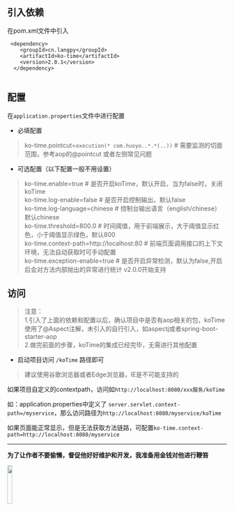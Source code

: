 
## 引入依赖

在pom.xml文件中引入


```
 <dependency>
    <groupId>cn.langpy</groupId>
    <artifactId>ko-time</artifactId>
    <version>2.0.1</version>
  </dependency>
  
```

## 配置

在`application.properties`文件中进行配置

* 必填配置

> 
> ko-time.pointcut=`execution(* com.huoyo..*.*(..))` # 需要监测的切面范围，参考aop的@pointcut 或者左侧常见问题
>


* 可选配置（以下配置一般不用设置）

> 
> ko-time.enable=true  # 是否开启koTime，默认开启，当为false时，关闭koTime   
> ko-time.log-enable=false  # 是否开启控制输出，默认false  
> ko-time.log-language=chinese # 控制台输出语言（english/chinese）默认chinese  
> ko-time.threshold=800.0 # 时间阈值，用于前端展示，大于阈值显示红色，小于阈值显示绿色，默认800  
> ko-time.context-path=http://localhost:80 # 前端页面调用接口的上下文环境，无法自动获取时可手动配置  
> ko-time.exception-enable=true # 是否开启异常检测，默认为false,开启后会对方法内部抛出的异常进行统计 v2.0.0开始支持  
>

## 访问

> 注意：    
> 1.引入了上面的依赖和配置以后，确认项目中是否有aop相关的包，koTime使用了@Aspect注解，未引入的自行引入，如aspectj或者spring-boot-starter-aop        
> 2.做完前面的步骤，koTime的集成已经完毕，无需进行其他配置   
                                   


* 启动项目访问 `/koTime` 路径即可

> 建议使用谷歌浏览器或者Edge浏览器，IE是不可能支持的

如果项目自定义的contextpath，访问如`http://localhost:8080/xxx服务/koTime`

如：application.properties中定义了 `server.servlet.context-path=/myservice`，那么访问路径为`http://localhost:8080/myservice/koTime`

如果页面能正常显示，但是无法获取方法链路，可配置`ko-time.context-path=http://localhost:8080/myservice`


---

**为了让作者不要偷懒，督促他好好维护和开发，我准备用金钱对他进行鞭笞**

<img src="v201/pay.jpg"  width="15%" height="15%">


